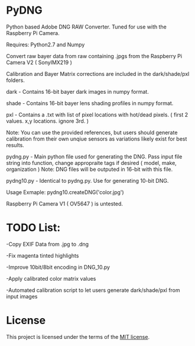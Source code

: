 # PyDNG
Python based Adobe DNG RAW Converter. Tuned for use with the Raspberry Pi Camera. 

Requires: Python2.7 and Numpy

Convert raw bayer data from raw containing .jpgs from the Raspberry Pi Camera V2 ( SonyIMX219 )

Calibration and Bayer Matrix corrections are included in the dark/shade/pxl folders.

dark - Contains 16-bit bayer dark images in numpy format.  

shade - Contains 16-bit bayer lens shading profiles in numpy format. 

pxl - Contains a .txt with list of pixel locations with hot/dead pixels. ( first 2 values. x,y locations. ignore 3rd. ) 

Note: You can use the provided references, but users should generate calibration from their own unqiue sensors as variations likely exist for best results. 

pydng.py - Main python file used for generating the DNG. Pass input file string into function, change appropraite tags if desired ( model, make, organization ) Note: DNG files will be outputed in 16-bit with this file.

pydng10.py - Identical to pydng.py. Use for generating 10-bit DNG. 

Usage Exmaple: pydng10.createDNG('color.jpg')

Raspberry Pi Camera V1 ( OV5647 ) is untested.

# TODO List:

-Copy EXIF Data from .jpg to .dng

-Fix magenta tinted highlights

-Improve 10bit/8bit encoding in DNG_10.py

-Apply calibrated color matrix values 

-Automated calibration script to let users generate dark/shade/pxl from input images

# License

This project is licensed under the terms of the [MIT license](https://opensource.org/licenses/MIT).
